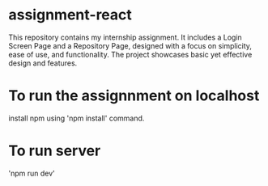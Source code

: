 # assignment-react
This repository contains my internship assignment. It includes a Login Screen Page and a Repository Page, designed with a focus on simplicity, ease of use, and functionality. The project showcases basic yet effective design and features.

# To run the assignnment on localhost

install npm using 'npm install' command.

# To run server

'npm run dev'
